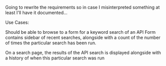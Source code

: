 Going to rewrite the requirements so in case I misinterpreted something at least I'll have it documented...

Use Cases:

Should be able to browse to a form for a keyword search of an API
Form contains sidebar of recent searches, alongside with a count of the number of times the particular search has been run. 

On a search page, the results of the API search is displayed alongside with a history of when this particular search was run